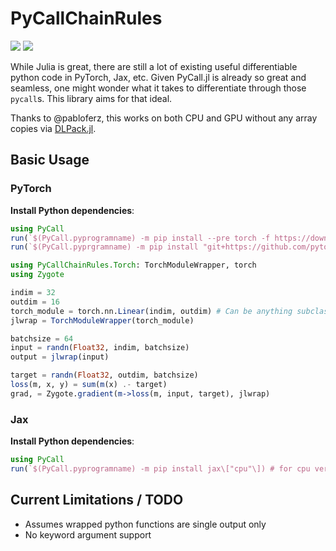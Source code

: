 # PyCallChainRules

[![](https://img.shields.io/badge/docs-stable-blue.svg)](https://rejuvyesh.github.io/PyCallChainRules.jl/stable)
[![](https://img.shields.io/badge/docs-dev-blue.svg)](https://rejuvyesh.github.io/PyCallChainRules.jl/dev)

While Julia is great, there are still a lot of existing useful differentiable python code in PyTorch, Jax, etc. Given PyCall.jl is already so great and seamless, one might wonder what it takes to differentiate through those `pycall`s. This library aims for that ideal.

Thanks to @pabloferz, this works on both CPU and GPU without any array copies via [DLPack.jl](https://github.com/pabloferz/DLPack.jl).

## Basic Usage


### PyTorch

**Install Python dependencies**:
```julia
using PyCall
run(`$(PyCall.pyprogramname) -m pip install --pre torch -f https://download.pytorch.org/whl/nightly/cpu/torch_nightly.html --upgrade`)
run(`$(PyCall.pyprgramname) -m pip install "git+https://github.com/pytorch/functorch.git"`)
```

```julia
using PyCallChainRules.Torch: TorchModuleWrapper, torch
using Zygote

indim = 32
outdim = 16
torch_module = torch.nn.Linear(indim, outdim) # Can be anything subclassing torch.nn.Module
jlwrap = TorchModuleWrapper(torch_module)

batchsize = 64
input = randn(Float32, indim, batchsize)
output = jlwrap(input)

target = randn(Float32, outdim, batchsize)
loss(m, x, y) = sum(m(x) .- target)
grad, = Zygote.gradient(m->loss(m, input, target), jlwrap)
```

### Jax

**Install Python dependencies**:
```julia
using PyCall
run(`$(PyCall.pyprogramname) -m pip install jax\["cpu"\]) # for cpu version
```

## Current Limitations / TODO

- Assumes wrapped python functions are single output only
- No keyword argument support